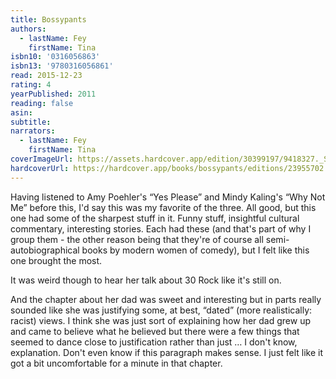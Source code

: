 ```yaml
---
title: Bossypants
authors:
  - lastName: Fey
    firstName: Tina
isbn10: '0316056863'
isbn13: '9780316056861'
read: 2015-12-23
rating: 4
yearPublished: 2011
reading: false
asin:
subtitle:
narrators:
  - lastName: Fey
    firstName: Tina
coverImageUrl: https://assets.hardcover.app/edition/30399197/9418327._SX98_.jpg
hardcoverUrl: https://hardcover.app/books/bossypants/editions/23955702
---
```


Having listened to Amy Poehler's “Yes Please” and Mindy Kaling's “Why Not Me” before this, I'd say this was my favorite of the three. All good, but this one had some of the sharpest stuff in it. Funny stuff, insightful cultural commentary, interesting stories. Each had these (and that's part of why I group them - the other reason being that they're of course all semi-autobiographical books by modern women of comedy), but I felt like this one brought the most.

It was weird though to hear her talk about 30 Rock like it's still on.

And the chapter about her dad was sweet and interesting but in parts really sounded like she was justifying some, at best, “dated” (more realistically: racist) views. I think she was just sort of explaining how her dad grew up and came to believe what he believed but there were a few things that seemed to dance close to justification rather than just … I don't know, explanation. Don't even know if this paragraph makes sense. I just felt like it got a bit uncomfortable for a minute in that chapter.
